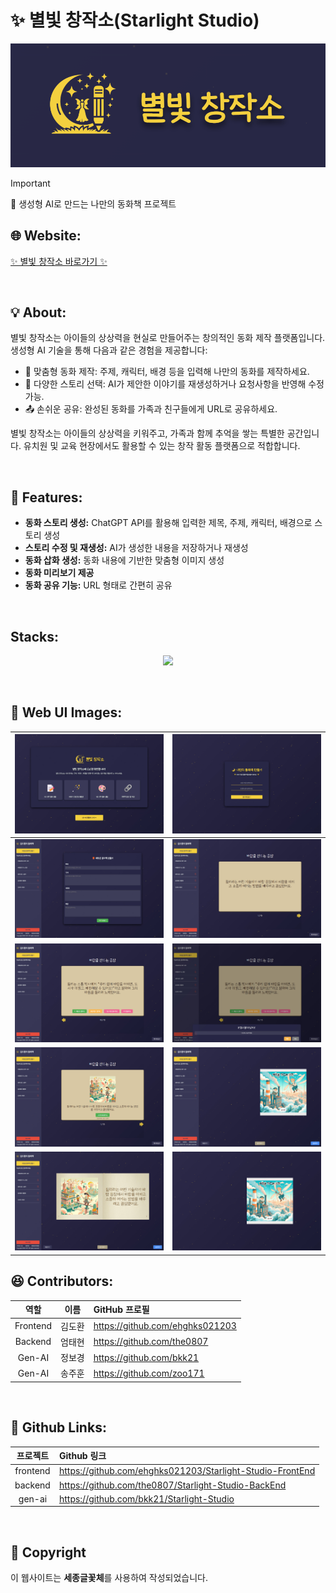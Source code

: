 # **✨ 별빛 창작소(Starlight Studio)**

![별빛 창작소](/images/logo_image.png)

> [!IMPORTANT]
> 🌟 생성형 AI로 만드는 나만의 동화책 프로젝트

## **🌐 Website:**

[✨ 별빛 창작소 바로가기 ✨](https://blue.kku.ac.kr:1203)

<br/>

## **💡 About:**

별빛 창작소는 아이들의 상상력을 현실로 만들어주는 창의적인 동화 제작 플랫폼입니다.
생성형 AI 기술을 통해 다음과 같은 경험을 제공합니다:

- 🎨 맞춤형 동화 제작: 주제, 캐릭터, 배경 등을 입력해 나만의 동화를 제작하세요.
- 🔄 다양한 스토리 선택: AI가 제안한 이야기를 재생성하거나 요청사항을 반영해 수정 가능.
- 📤 손쉬운 공유: 완성된 동화를 가족과 친구들에게 URL로 공유하세요.

별빛 창작소는 아이들의 상상력을 키워주고, 가족과 함께 추억을 쌓는 특별한 공간입니다.
유치원 및 교육 현장에서도 활용할 수 있는 창작 활동 플랫폼으로 적합합니다.

<br/>

## **🚀 Features:**

- **동화 스토리 생성:** ChatGPT API를 활용해 입력한 제목, 주제, 캐릭터, 배경으로 스토리 생성
- **스토리 수정 및 재생성:** AI가 생성한 내용을 저장하거나 재생성
- **동화 삽화 생성:** 동화 내용에 기반한 맞춤형 이미지 생성
- **동화 미리보기 제공**
- **동화 공유 기능:** URL 형태로 간편히 공유

<br/>

## **Stacks:**

<p align="center">
  <a href="https://skillicons.dev">
    <img src="https://skillicons.dev/icons?i=js,html,css,nodejs,react,styledcomponents&theme=light&perline=8" />
  </a>
</p>

<br/>

## **👀 Web UI Images:**

| ![이미지1](/images/ui1.jpg) |  ![이미지2](/images/ui2.jpg)  |
| :-------------------------: | :---------------------------: |
| ![이미지3](/images/ui3.jpg) |  ![이미지4](/images/ui4.jpg)  |
| ![이미지5](/images/ui5.jpg) |  ![이미지6](/images/ui6.jpg)  |
| ![이미지7](/images/ui7.jpg) |  ![이미지8](/images/ui8.jpg)  |
| ![이미지9](/images/ui9.jpg) | ![이미지10](/images/ui10.jpg) |

## **😆 Contributors:**

|   역할   |  이름  | GitHub 프로필                   |
| :------: | :----: | :------------------------------ |
| Frontend | 김도환 | https://github.com/ehghks021203 |
| Backend  | 엄태현 | https://github.com/the0807      |
|  Gen-AI  | 정보경 | https://github.com/bkk21        |
|  Gen-AI  | 송주훈 | https://github.com/zoo171       |

<br/>

## **📢 Github Links:**

| 프로젝트 | Github 링크                                               |
| :------: | :-------------------------------------------------------- |
| frontend | https://github.com/ehghks021203/Starlight-Studio-FrontEnd |
| backend  | https://github.com/the0807/Starlight-Studio-BackEnd       |
|  gen-ai  | https://github.com/bkk21/Starlight-Studio                 |

<br/>

## **💫 Copyright**

이 웹사이트는 **세종글꽃체**를 사용하여 작성되었습니다.
